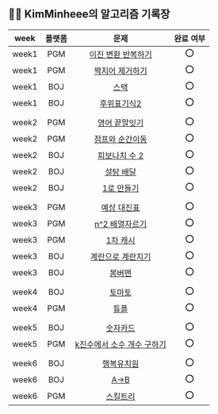 ## 🤸🏻 KimMinheee의 알고리즘 기록장

| week  | 플랫폼 |                                         문제                                         | 완료 여부 |
|:-----:|:---:|:----------------------------------------------------------------------------------:|:-----:|
| week1 | PGM |   [이진 변환 반복하기](https://school.programmers.co.kr/learn/courses/30/lessons/70129)    |  ⭕️   |
| week1 | PGM |    [짝지어 제거하기](https://school.programmers.co.kr/learn/courses/30/lessons/12973)     |  ⭕️   |
| week1 | BOJ |                    [스택](https://www.acmicpc.net/problem/10828)                     |  ⭕️   |
| week1 | BOJ |                   [후위표기식2](https://www.acmicpc.net/problem/1935)                   |  ⭕️   |
|       |     |                                                                                    | |
| week2 | PGM |     [영어 끝말잇기](https://school.programmers.co.kr/learn/courses/30/lessons/12981)     |  ⭕️   |
| week2 | PGM |    [점프와 순간이동](https://school.programmers.co.kr/learn/courses/30/lessons/12980)     |  ⭕️   |
| week2 | BOJ |                  [피보나치 수 2](https://www.acmicpc.net/problem/2748)                  |  ⭕️  |
| week2 | BOJ |                   [설탕 배달](https://www.acmicpc.net/problem/2839)                    |  ⭕️   |
| week2 | BOJ |                   [1로 만들기](https://www.acmicpc.net/problem/1463)                   |  ⭕️   |
|       |     |                                                                                    | |
| week3 | PGM |     [예상 대진표](https://school.programmers.co.kr/learn/courses/30/lessons/12985)      |  ⭕️   |
| week3 | PGM |    [n^2 배열자르기](https://school.programmers.co.kr/learn/courses/30/lessons/87390)    |  ⭕️   |
| week3 | PGM |      [1차 캐시](https://school.programmers.co.kr/learn/courses/30/lessons/17680)      |  ⭕️   |
| week3 | BOJ |                 [계란으로 계란치기](https://www.acmicpc.net/problem/16987)                 |  ⭕️   |
| week3 | BOJ |                    [봄버맨](https://www.acmicpc.net/problem/16918)                    |  ⭕️   |
|       |     |                                                                                    | |
| week4 | BOJ |                    [토마토](https://www.acmicpc.net/problem/7576)                     |  ⭕️   |
| week4 | PGM |       [튜플](https://school.programmers.co.kr/learn/courses/30/lessons/64065)        |  ⭕️   |
|       |     |                                                                                    | |
| week5 | BOJ |                   [숫자카드](https://www.acmicpc.net/problem/10815)                    |  ⭕️   |
| week5 | PGM | [k진수에서 소수 개수 구하기](https://school.programmers.co.kr/learn/courses/30/lessons/92335) |  ⭕️   |
|       |     |                                                                                    | |
| week6 | BOJ |                   [행복유치원](https://www.acmicpc.net/problem/13164)                   |  ⭕️   |
| week6 | BOJ |                   [A->B](https://www.acmicpc.net/problem/16953)                    |  ⭕️   |
| week6 | PGM |                   [스킬트리](https://school.programmers.co.kr/learn/courses/30/lessons/49993)                    |  ⭕️   |

